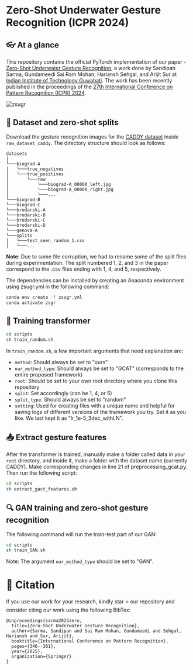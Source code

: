 # Zero-Shot Underwater Gesture Recognition (ICPR 2024)

## 👓 At a glance
This repository contains the official PyTorch implementation of our paper - [Zero-Shot Underwater Gesture Recognition](https://arxiv.org/pdf/2407.14103), a work done by Sandipan Sarma, Gundameedi Sai Ram Mohan, Hariansh Sehgal, and Arijit Sur at [Indian Institute of Technology Guwahati](https://www.iitg.ac.in/cse/). The work has been recently published in the proceedings of the [27th International Conference on Pattern Recognition (ICPR) 2024](https://icpr2024.org/).

![zsugr](https://github.com/user-attachments/assets/20f5ee78-6c3a-4944-a3cf-89921992b546)

## 📁 Dataset and zero-shot splits
Download the gesture recognition images for the [CADDY dataset](http://www.caddian.eu//CADDY-Underwater-Gestures-Dataset.html) inside ```raw_dataset_caddy```. The directory structure should look as follows:
```
datasets 
│
└───biograd-A
│   └───true_negatives
│   └───true_positives
│       └───raw
│           └───biograd-A_00000_left.jpg
│           └───biograd-A_00000_right.jpg
│           └───...
└───biograd-B
└───biograd-C
└───brodarski-A
└───brodarski-B
└───brodarski-C
└───brodarski-D
└───genova-A
└───splits
│   └───test_seen_random_1.csv
│   └───...

```
**Note**: Due to some file corruption, we had to rename some of the split files during experimentation. The split numbered 1, 2, and 3 in the paper correspond to the .csv files ending with 1, 4, and 5, respectively.

The dependencies can be installed by creating an Anaconda environment using zsugr.yml in the following command:

```bash
conda env create -f zsugr.yml
conda activate zsgr
```

## 🚄 Training transformer
```bash
cd scripts
sh train_random.sh
```
In ``train_random.sh``, a few important arguments that need explanation are:
- ``method``: Should always be set to "ours"
- ``our_method_type``: Should always be set to "GCAT" (corresponds to the entire proposed framework)
- ``root``: Should be set to your own root directory where you clone this repository
- ``split``: Set accordingly (can be 1, 4, or 5)
- ``split_type``: Should always be set to "random"
- ``setting``: Used for creating files with a unique name and helpful for saving logs of different versions of the framework you try. Set it as you like. We last kept it as "lr_1e-5_3dec_withLN".

## 📤 Extract gesture features 
After the transformer is trained, manually make a folder called data in your ``root`` directory, and inside it, make a folder with the dataset name (currently CADDY). Make corresponding changes in line 21 of preprocessing_gcat.py. Then run the following script:
```bash
cd scripts
sh extract_gact_features.sh
```

## 🔍 GAN training and zero-shot gesture recognition
The following command will run the train-test part of our GAN:
```bash
cd scripts
sh train_GAN.sh
```
Note: The argument ``our_method_type`` should be set to "GAN".

# :gift: Citation
If you use our work for your research, kindly star :star: our repository and consider citing our work using the following BibTex:
```
@inproceedings{sarma2025zero,
  title={Zero-Shot Underwater Gesture Recognition},
  author={Sarma, Sandipan and Sai Ram Mohan, Gundameedi and Sehgal, Hariansh and Sur, Arijit},
  booktitle={International Conference on Pattern Recognition},
  pages={346--361},
  year={2025},
  organization={Springer}
}
```
